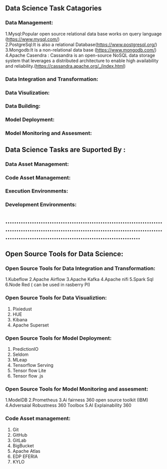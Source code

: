 ## Data Science Task Catagories
### Data Management:
1.Mysql:Popular open source relational data base works on query language (https://www.mysql.com/)<br>
2.PostgreSql:It is also a relational Database(https://www.postgresql.org/)<br>
3.Mongodb:It is a non-relational data base (https://www.mongodb.com/)<br>
4.Apache Casendra :  Cassandra is an open-source NoSQL data storage system that leverages a distributed architecture to enable high availability and reliability.(https://cassandra.apache.org/_/index.html)<br>
### Data Integration and Transformation:
### Data Visulization:
### Data Building:
### Model Deployment:
### Model Monitoring and Assesment:

## Data Science Tasks are Suported By :
### Data Asset Management:
### Code Asset Management:
### Execution Environments:
### Development Environments:
## ...........................................................................................................................................................................................................
## Open Source Tools for Data Science:

### Open Source Tools for Data Integration and Transformation:
1.Kubeflow
2.Apache Airflow
3.Apache Kafka
4.Apache nifi
5.Spark Sql
6.Node Red ( can be used in rasberry PI)

### Open Source Tools for Data Visualiztion:
1. Pixiedust
2. HUE
3. Kibana
4. Apache Superset
### Open Source Tools for Model Deployment:
1. PredictionIO
2. Seldom
3. MLeap
4. Tensorflow Serving
5. Tensor flow Lite
6. Tensor flow .js

### Open Source Tools for Model Monitoring and assesment:
1.ModelDB
2.Prometheus
3.Ai fairness 360 open source toolkit (IBM)
4.Adversaial Robustness 360 Toolbox
5.AI Explainability 360
### Code Asset management:
1. Git
2. GitHub
3. GitLab
4. BigBucket
5. Apache Atlas
6. EDP EFERIA
7. KYLO

